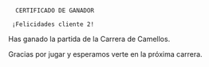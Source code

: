       CERTIFICADO DE GANADOR

     ¡Felicidades cliente 2!

Has ganado la partida de la Carrera de Camellos.

Gracias por jugar y esperamos verte en la próxima carrera.
